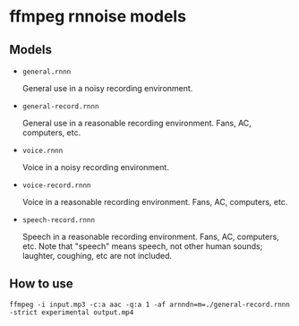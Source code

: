 # ffmpeg rnnoise models

## Models

- `general.rnnn`

  General use in a noisy recording environment.

- `general-record.rnnn`

  General use in a reasonable recording environment. Fans, AC, computers, etc.

- `voice.rnnn`

  Voice in a noisy recording environment.

- `voice-record.rnnn`

  Voice in a reasonable recording environment. Fans, AC, computers, etc.

- `speech-record.rnnn`

  Speech in a reasonable recording environment. Fans, AC, computers, etc.
  Note that "speech" means speech, not other human sounds; laughter, coughing, etc are not included.

## How to use

`ffmpeg -i input.mp3 -c:a aac -q:a 1 -af arnndn=m=./general-record.rnnn -strict experimental output.mp4`
